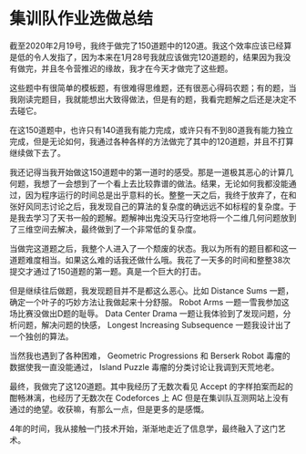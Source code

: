 # 集训队作业选做总结

截至2020年2月19号，我终于做完了150道题中的120道。我这个效率应该已经算是低的令人发指了，因为本来在1月28号我就应该做完120道题的，结果因为我没有做完，并且冬令营推迟的缘故，我才在今天才做完了这些题。

这些题中有很简单的模板题，有很难得思维题，还有很恶心得码农题；有的题，当我刚读完题目，我就能想出大致得做法，但是有的题，我看完题解之后还是决定不去碰它。

在这150道题中，也许只有140道我有能力完成，或许只有不到80道我有能力独立完成，但是无论如何，我通过各种各样的方法做完了其中的120道题，并且不打算继续做下去了。

我还记得当我开始做这150道题中的第一道时的感受。那是一道极其恶心的计算几何题，我想了一会想到了一个看上去比较靠谱的做法。结果，无论如何我都没能通过，因为程序运行的时间总是出乎意料的长。整整一天之后，我终于放弃了，在和张好风同志讨论之后，我发现自己的算法的复杂度的确远远不如标程的复杂度。于是我去学习了天书一般的题解。题解神出鬼没天马行空地将一个二维几何问题放到了三维空间去解决，最终做到了一个非常低的复杂度。

当做完这道题之后，我整个人进入了一个颓废的状态。我以为所有的题目都和这一道题难度相当。如果这么难的话我还做什么哦。我花了一天多的时间和整整38次提交才通过了150道题的第一题。真是一个巨大的打击。

但是继续往后做题，我发现题目并不是都这么恶心。比如 Distance Sums 一题，确定一个叶子的巧妙方法让我做起来十分舒服。 Robot Arms 一题一雪我参加这场比赛没做出D题的耻辱。 Data Center Drama 一题让我体验到了发现问题，分析问题，解决问题的快感， Longest Increasing Subsequence 一题我设计出了一个独创的算法。

当然我也遇到了各种困难， Geometric Progressions 和 Berserk Robot 毒瘤的数据使我一直没能通过， Island Puzzle 毒瘤的分类讨论让我调到天荒地老。

最终，我做完了这120道题。其中我经历了无数次看见 Accept 的字样拍案而起的酣畅淋漓，也经历了无数次在 Codeforces 上 AC 但是在集训队互测网站上没有通过的绝望。收获嘛，有那么一点，但是更多的是感慨。

4年的时间，我从接触一门技术开始，渐渐地走近了信息学，最终融入了这门艺术。